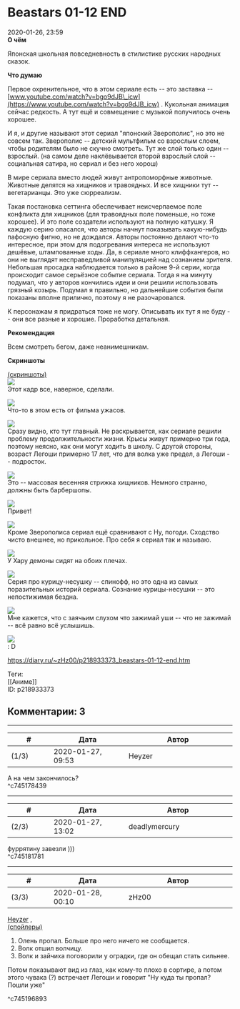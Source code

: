Beastars 01-12 END
==================

  
2020-01-26, 23:59  
  **О чём**    
   
 Японская школьная повседневность в стилистике русских народных сказок.   
   
  **Что думаю**    
   
 Первое охренительное, что в этом сериале есть -- это заставка --  [www.youtube.com/watch?v=bgo9dJB\_icw](https://www.youtube.com/watch?v=bgo9dJB_icw)  . Кукольная анимация сейчас редкость. А тут ещё и совмещение с музыкой получилось очень хорошее.   
   
 И я, и другие называют этот сериал "японский Зверополис", но это не совсем так. Зверополис -- детский мультфильм со взрослым слоем, чтобы родителям было не скучно смотреть. Тут же слой только один -- взрослый.  (на самом деле наклёвывается второй взрослый слой -- социальная сатира, но сериал и без него хорош)    
   
 В мире сериала вместо людей живут антропоморфные животные. Животные делятся на хищников и травоядных. И все хищники тут -- вегетарианцы. Это уже сюрреализм.   
   
 Такая постановка сеттинга обеспечивает неисчерпаемое поле конфликта для хищников (для травоядных поле поменьше, но тоже хорошее). И это поле создатели используют на полную катушку. Я каждую серию опасался, что авторы начнут показывать какую-нибудь пафосную фигню, но не дождался. Авторы постоянно делают что-то интересное, при этом для подогревания интереса не используют дешёвые, штампованные ходы. Да, в сериале много клиффхангеров, но они не выглядят несправедливой манипуляцией над сознанием зрителя. Небольшая просадка наблюдается только в районе 9-й серии, когда происходит самое серьёзное событие сериала. Тогда я на минуту подумал, что у авторов кончились идеи и они решили использовать грязный козырь. Подумал я правильно, но дальнейшие события были показаны вполне прилично, поэтому я не разочаровался.   
   
 К персонажам я придраться тоже не могу. Описывать их тут я не буду -- они все разные и хорошие. Проработка детальная.   
   
  **Рекомендация**    
   
 Всем смотреть бегом, даже неанимешникам.   
   
  **Скриншоты**    
   
  [(скриншоты)](https://zHz00.diary.ru/p218933373.htm?index=1#linkmore218933373m1)       
  [![](https://i.imgur.com/D9UbfKWl.jpg)](https://i.imgur.com/D9UbfKW.jpg)    
 Этот кадр все, наверное, сделали.   
   
  [![](https://i.imgur.com/yYP1vCCl.jpg)](https://i.imgur.com/yYP1vCC.jpg)    
 Что-то в этом есть от фильма ужасов.   
   
  [![](https://i.imgur.com/8bydu1Cl.jpg)](https://i.imgur.com/8bydu1C.jpg)    
 Сразу видно, кто тут главный. Не раскрывается, как сериале решили проблему продолжительности жизни. Крысы живут примерно три года, поэтому неясно, как они могут ходить в школу. С другой стороны, возраст Легоши примерно 17 лет, что для волка уже предел, а Легоши -- подросток.   
   
  [![](https://i.imgur.com/1BdH0Lrl.jpg)](https://i.imgur.com/1BdH0Lr.jpg)    
 Это -- массовая весенняя стрижка хищников. Немного странно, должны быть барбершопы.   
   
  [![](https://i.imgur.com/PFNPACpl.jpg)](https://i.imgur.com/PFNPACp.jpg)    
 Привет!   
   
  [![](https://i.imgur.com/c0ZboOll.jpg)](https://i.imgur.com/c0ZboOl.jpg)    
 Кроме Зверополиса сериал ещё сравнивают с Ну, погоди. Сходство чисто внешнее, но прикольное. Про себя я сериал так и называю.   
   
  [![](https://i.imgur.com/vOWGRFzl.jpg)](https://i.imgur.com/vOWGRFz.jpg)    
 У Хару демоны сидят на обоих плечах.   
   
  [![](https://i.imgur.com/d7X8yfAl.jpg)](https://i.imgur.com/d7X8yfA.jpg)    
 Серия про курицу-несушку -- спинофф, но это одна из самых поразительных историй сериала. Сознание курицы-несушки -- это непостижимая бездна.   
   
  [![](https://i.imgur.com/P58CQgul.jpg)](https://i.imgur.com/P58CQgu.jpg)    
 Мне кажется, что с заячьим слухом что зажимай уши -- что не зажимай -- всё равно всё услышишь.   
   
  [![](https://i.imgur.com/p11sgrfl.jpg)](https://i.imgur.com/p11sgrf.jpg)    
 : D   
      
  
<https://diary.ru/~zHz00/p218933373_beastars-01-12-end.htm>  
  
Теги:  
[[Аниме]]  
ID: p218933373  


Комментарии: 3
--------------

  


---



|         #         |              Дата              |                     Автор                     |           ID           |
| --- | --- | --- | --- |
| (1/3) | 2020-01-27, 09:53 | Heyzer | c745178439 |

  
 А на чем закончилось?   
 ^c745178439

---



|         #         |              Дата              |                     Автор                     |           ID           |
| --- | --- | --- | --- |
| (2/3) | 2020-01-27, 13:02 | deadlymercury | c745181781 |

  
 фуррятину завезли )))   
 ^c745181781

---



|         #         |              Дата              |                     Автор                     |           ID           |
| --- | --- | --- | --- |
| (3/3) | 2020-01-28, 00:10 | zHz00 | c745196893 |

  
  [Heyzer](http://heyzero.diary.ru "Orca")  ,   
  [(спойлеры)](https://zHz00.diary.ru/p218933373.htm?index=1#linkmore218933373m1)      
 1. Олень пропал. Больше про него ничего не сообщается.   
 2. Волк отшил волчицу.   
 3. Волк и зайчиха поговорили у оградки, где он обещал стать сильнее.   
   
 Потом показывают вид из глаз, как кому-то плохо в сортире, а потом этого чувака (?) встречает Легоши и говорит "Ну куда ты пропал? Пошли уже"   
     
 ^c745196893